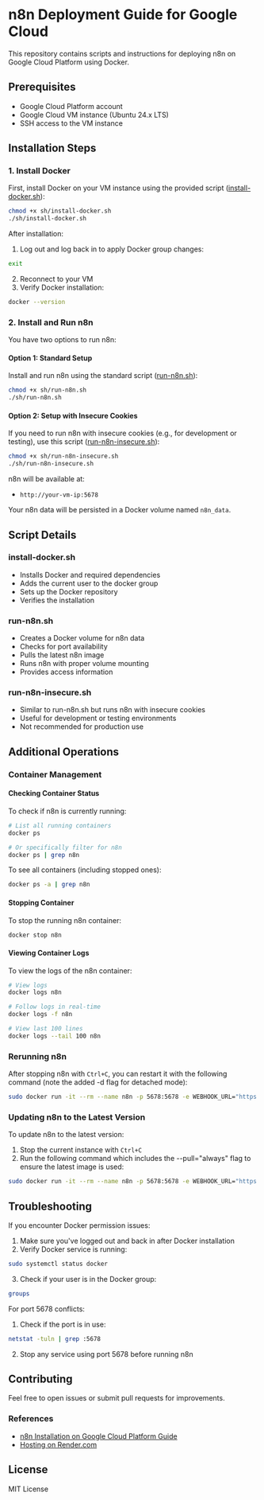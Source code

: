 # n8n Deployment Guide for Google Cloud

This repository contains scripts and instructions for deploying n8n on Google Cloud Platform using Docker.

## Prerequisites

- Google Cloud Platform account
- Google Cloud VM instance (Ubuntu 24.x LTS)
- SSH access to the VM instance

## Installation Steps

### 1. Install Docker

First, install Docker on your VM instance using the provided script ([install-docker.sh](sh/install-docker.sh)):

```bash
chmod +x sh/install-docker.sh
./sh/install-docker.sh
```

After installation:
1. Log out and log back in to apply Docker group changes:
```bash
exit
```
2. Reconnect to your VM
3. Verify Docker installation:
```bash
docker --version
```

### 2. Install and Run n8n

You have two options to run n8n:

#### Option 1: Standard Setup
Install and run n8n using the standard script ([run-n8n.sh](sh/run-n8n.sh)):

```bash
chmod +x sh/run-n8n.sh
./sh/run-n8n.sh
```

#### Option 2: Setup with Insecure Cookies
If you need to run n8n with insecure cookies (e.g., for development or testing), use this script ([run-n8n-insecure.sh](sh/run-n8n-insecure.sh)):

```bash
chmod +x sh/run-n8n-insecure.sh
./sh/run-n8n-insecure.sh
```

n8n will be available at:
- `http://your-vm-ip:5678`

Your n8n data will be persisted in a Docker volume named `n8n_data`.

## Script Details

### install-docker.sh
- Installs Docker and required dependencies
- Adds the current user to the docker group
- Sets up the Docker repository
- Verifies the installation

### run-n8n.sh
- Creates a Docker volume for n8n data
- Checks for port availability
- Pulls the latest n8n image
- Runs n8n with proper volume mounting
- Provides access information

### run-n8n-insecure.sh
- Similar to run-n8n.sh but runs n8n with insecure cookies
- Useful for development or testing environments
- Not recommended for production use

## Additional Operations

### Container Management

#### Checking Container Status
To check if n8n is currently running:
```bash
# List all running containers
docker ps

# Or specifically filter for n8n
docker ps | grep n8n
```

To see all containers (including stopped ones):
```bash
docker ps -a | grep n8n
```

#### Stopping Container
To stop the running n8n container:
```bash
docker stop n8n
```

#### Viewing Container Logs
To view the logs of the n8n container:
```bash
# View logs
docker logs n8n

# Follow logs in real-time
docker logs -f n8n

# View last 100 lines
docker logs --tail 100 n8n
```

### Rerunning n8n
After stopping n8n with `Ctrl+C`, you can restart it with the following command (note the added -d flag for detached mode):

```bash
sudo docker run -it --rm --name n8n -p 5678:5678 -e WEBHOOK_URL="https://???" -v n8n_data:/home/node/.n8n -d docker.n8n.io/n8nio/n8n
```

### Updating n8n to the Latest Version
To update n8n to the latest version:
1. Stop the current instance with `Ctrl+C`
2. Run the following command which includes the --pull="always" flag to ensure the latest image is used:

```bash
sudo docker run -it --rm --name n8n -p 5678:5678 -e WEBHOOK_URL="https://???" -v n8n_data:/home/node/.n8n -d --pull="always" docker.n8n.io/n8nio/n8n
```

## Troubleshooting

If you encounter Docker permission issues:
1. Make sure you've logged out and back in after Docker installation
2. Verify Docker service is running:
```bash
sudo systemctl status docker
```
3. Check if your user is in the Docker group:
```bash
groups
```

For port 5678 conflicts:
1. Check if the port is in use:
```bash
netstat -tuln | grep :5678
```
2. Stop any service using port 5678 before running n8n

## Contributing

Feel free to open issues or submit pull requests for improvements.

### References
- [n8n Installation on Google Cloud Platform Guide](https://www.youtube.com/watch?v=kdt5J2bpchM&t=6s)
- [Hosting on Render.com](https://www.youtube.com/watch?v=7G9KX2uA8H8)

## License

MIT License